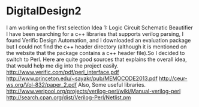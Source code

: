 # DigitalDesign2
I am working on the first selection Idea 1: Logic Circuit Schematic Beautifier	
I have been searching for a c++ libraries that supports verilog parsing, I found Verific Design Automation, and I downloaded an evaluation package but I could not find the c++ header directory (although it is mentioned on the website that the package contains a c++ header file).So I decided to switch to Perl.
Here are quite good sources that explains the overall idea, that would help me dig into the project easily.
http://www.verific.com/pdf/perl_interface.pdf
http://www.princeton.edu/~sayakr/pub/MEMOCODE2013.pdf
http://ceur-ws.org/Vol-832/paper_2.pdf
Also, Some useful libraries.
http://www.veripool.org/projects/verilog-perl/wiki/Manual-verilog-perl
http://search.cpan.org/dist/Verilog-Perl/Netlist.pm
